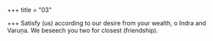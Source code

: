 +++
title = "03"

+++
Satisfy (us) according to our desire from your wealth, o Indra and  Varuṇa.
We beseech you two for closest (friendship).
